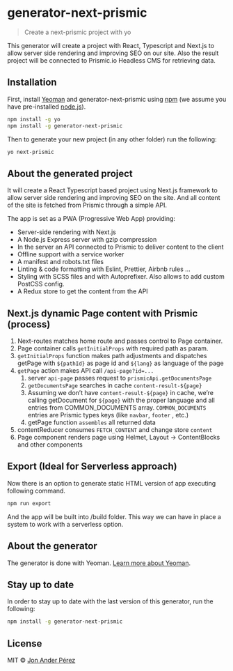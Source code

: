 # generator-next-prismic

> Create a next-prismic project with yo

This generator will create a project with React, Typescript and Next.js to allow server side rendering and improving SEO on our site. Also the result project will be connected to Prismic.io Headless CMS for retrieving data.

## Installation

First, install [Yeoman](http://yeoman.io) and generator-next-prismic using [npm](https://www.npmjs.com/) (we assume you have pre-installed [node.js](https://nodejs.org/)).

```bash
npm install -g yo
npm install -g generator-next-prismic
```

Then to generate your new project (in any other folder) run the following:

```bash
yo next-prismic
```

## About the generated project

It will create a React Typescript based project using Next.js framework to allow server side rendering and improving SEO on the site. And all content of the site is fetched from Prismic through a simple API.

The app is set as a PWA (Progressive Web App) providing:

- Server-side rendering with Next.js
- A Node.js Express server with gzip compression
- In the server an API connected to Prismic to deliver content to the client
- Offline support with a service worker
- A manifest and robots.txt files
- Linting & code formatting with Eslint, Prettier, Airbnb rules ...
- Styling with SCSS files and with Autoprefixer. Also allows to add custom PostCSS config.
- A Redux store to get the content from the API

## Next.js dynamic Page content with Prismic (process)

1. Next-routes matches home route and passes control to Page container.
2. Page container calls `getInitialProps` with required path as param.
3. `getInitialProps` function makes path adjustments and dispatches getPage with `${pathId}` as page id and `${lang}` as language of the page
4. `getPage` action makes API call `/api-page?id=...`
   1. server `api-page` passes request to `prismicApi.getDocumentsPage`
   2. `getDocumentsPage` searches in cache `content-result-${page}`
   3. Assuming we don’t have `content-result-${page}` in cache, we’re calling getDocument for `${page}` with the proper language and all entries from COMMON_DOCUMENTS array. `COMMON_DOCUMENTS` entries are Prismic types keys (like `navbar`, `footer` , etc.)
   4. getPage function `assembles` all returned data
5. contentReducer consumes `FETCH_CONTENT` and change store `content`
6. Page component renders page using Helmet, Layout -> ContentBlocks and other components

## Export (Ideal for Serverless approach)

Now there is an option to generate static HTML version of app executing following command.

```bash
npm run export
```

And the app will be built into /build folder. This way we can have in place a system to work with a serverless option.

## About the generator

The generator is done with Yeoman. [Learn more about Yeoman](http://yeoman.io/).

## Stay up to date

In order to stay up to date with the last version of this generator, run the following:

```bash
npm install -g generator-next-prismic
```

## License

MIT © [Jon Ander Pérez]()
